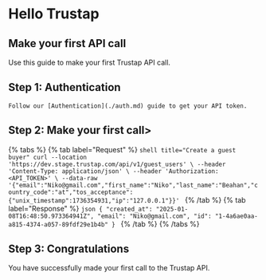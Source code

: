 # Hello Trustap

## Make your first API call
Use this guide to make your first Trustap API call. 


## Step 1: Authentication
    Follow our [Authentication](./auth.md) guide to get your API token. 

## Step 2: Make your first call>

{% tabs %}
  {% tab label="Request" %}
    ```shell title="Create a guest buyer"
curl --location 'https://dev.stage.trustap.com/api/v1/guest_users' \
--header 'Content-Type: application/json' \
--header 'Authorization: <API_TOKEN>' \
--data-raw '{"email":"Niko@gmail.com","first_name":"Niko","last_name":"Beahan","country_code":"at","tos_acceptance":{"unix_timestamp":1736354931,"ip":"127.0.0.1"}}'
    ```
  {% /tab %}
  {% tab label="Response" %}
          ```json
        {
    "created_at": "2025-01-08T16:48:50.973364941Z",
    "email": "Niko@gmail.com",
    "id": "1-4a6ae0aa-a815-4374-a057-89fdf29e1b4b"
}
        ```
  {% /tab %}
{% /tabs %}

## Step 3: Congratulations
You have successfully made your first call to the Trustap API. 